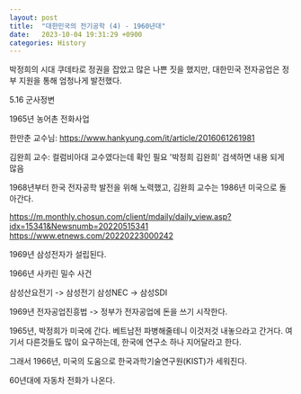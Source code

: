 ```yaml
---
layout: post
title:  "대한민국의 전기공학 (4) - 1960년대"
date:   2023-10-04 19:31:29 +0900
categories: History
---
```


박정희의 시대
쿠데타로 정권을 잡았고 많은 나쁜 짓을 했지만,
대한민국 전자공업은 정부 지원을 통해 엄청나게 발전했다.

5.16 군사정변

1965년 농어촌 전화사업

한만춘 교수님:
https://www.hankyung.com/it/article/2016061261981

김완희 교수:
컬럼비아대 교수였다는데 확인 필요
'박정희 김완희' 검색하면 내용 되게 많음

1968년부터 한국 전자공학 발전을 위해 노력했고,
김완희 교수는 1986년 미국으로 돌아간다.

https://m.monthly.chosun.com/client/mdaily/daily_view.asp?idx=15341&Newsnumb=20220515341
https://www.etnews.com/20220223000242


1969년 삼성전자가 설립된다.

1966년 사카린 밀수 사건

삼성산요전기 -> 삼성전기
삼성NEC -> 삼성SDI

1969년 전자공업진흥법 -> 정부가 전자공업에 돈을 쓰기 시작한다.

1965년, 박정희가 미국에 간다.
베트남전 파병해줄테니 이것저것 내놓으라고 간거다.
여기서 다른것들도 많이 요구하는데, 한국에 연구소 하나 지어달라고 한다.

그래서 1966년, 미국의 도움으로 한국과학기술연구원(KIST)가 세워진다.

60년대에 자동차 전화가 나온다.